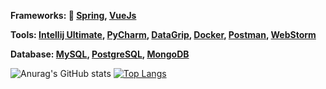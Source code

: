 **Frameworks:
  🍃 [Spring](https://spring.io/), [VueJs](https://vuejs.org/)**

**Tools:
  [Intellij Ultimate](https://www.jetbrains.com/idea/), [PyCharm](https://www.jetbrains.com/pycharm/), [DataGrip](https://www.jetbrains.com/datagrip/?gclid=Cj0KCQjwktKFBhCkARIsAJeDT0gpwaSGE_S-chl67zR9VPK8hWnrCIRI1V9By2GZCkFCP3VCZAdwCjUaAhKUEALw_wcB), [Docker](https://www.docker.com/), [Postman](https://www.postman.com/), [WebStorm](https://www.jetbrains.com/webstorm/)**
  
**Database:
  [MySQL](https://www.mysql.com/), [PostgreSQL](https://www.postgresql.org/), [MongoDB](https://www.mongodb.com/)**


![Anurag's GitHub stats](https://github-readme-stats.vercel.app/api?username=BlankSpot08&show_icons=true&theme=gotham)
[![Top Langs](https://github-readme-stats.vercel.app/api/top-langs/?username=BlankSpot08&layout=compact&theme=gotham)](https://github.com/anuraghazra/github-readme-stats)
